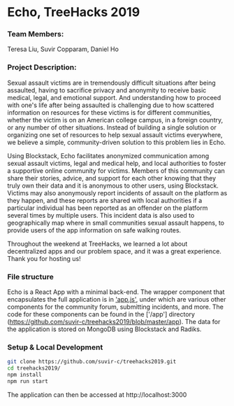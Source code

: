 Echo, TreeHacks 2019
===

### Team Members:
Teresa Liu, Suvir Copparam, Daniel Ho

### Project Description:
Sexual assault victims are in tremendously difficult situations after being assaulted, having to sacrifice privacy and anonymity to receive basic medical, legal, and emotional support. And understanding how to proceed with one's life after being assaulted is challenging due to how scattered information on resources for these victims is for different communities, whether the victim is on an American college campus, in a foreign country, or any number of other situations. Instead of building a single solution or organizing one set of resources to help sexual assault victims everywhere, we believe a simple, community-driven solution to this problem lies in Echo.

Using Blockstack, Echo facilitates anonymized communication among sexual assault victims, legal and medical help, and local authorities to foster a supportive online community for victims. Members of this community can share their stories, advice, and support for each other knowing that they truly own their data and it is anonymous to other users, using Blockstack. Victims may also anonymously report incidents of assault on the platform as they happen, and these reports are shared with local authorities if a particular individual has been reported as an offender on the platform several times by multiple users. This incident data is also used to geographically map where in small communities sexual assault happens, to provide users of the app information on safe walking routes.

Throughout the weekend at TreeHacks, we learned a lot about decentralized apps and our problem space, and it was a great experience. Thank you for hosting us!

### File structure

Echo is a React App with a minimal back-end. The wrapper component that encapsulates the full application is in ['app.js'](https://github.com/suvir-c/treehacks2019/blob/master/app/app.js), under which are various other components for the community forum, submitting incidents, and more. The code for these components can be found in the ['/app'] directory (https://github.com/suvir-c/treehacks2019/blob/master/app).
The data for the application is stored on MongoDB using Blockstack and Radiks.

### Setup & Local Development

```bash
git clone https://github.com/suvir-c/treehacks2019.git
cd treehacks2019/
npm install
npm run start
```

The application can then be accessed at http://localhost:3000
